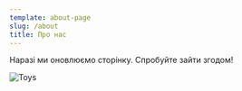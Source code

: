```yaml
---
template: about-page
slug: /about
title: Про нас
---
```

Наразі ми оновлюємо сторінку. Спробуйте зайти згодом!

![Toys](/assets/vanessa-bucceri-gdirwiyama8-unsplash.jpg "Toys")